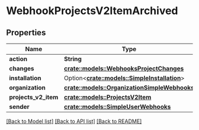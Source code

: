 # WebhookProjectsV2ItemArchived

## Properties

Name | Type | Description | Notes
------------ | ------------- | ------------- | -------------
**action** | **String** |  | 
**changes** | [**crate::models::WebhooksProjectChanges**](webhooks_project_changes.md) |  | 
**installation** | Option<[**crate::models::SimpleInstallation**](simple-installation.md)> |  | [optional]
**organization** | [**crate::models::OrganizationSimpleWebhooks**](organization-simple-webhooks.md) |  | 
**projects_v2_item** | [**crate::models::ProjectsV2Item**](projects-v2-item.md) |  | 
**sender** | [**crate::models::SimpleUserWebhooks**](simple-user-webhooks.md) |  | 

[[Back to Model list]](../README.md#documentation-for-models) [[Back to API list]](../README.md#documentation-for-api-endpoints) [[Back to README]](../README.md)


